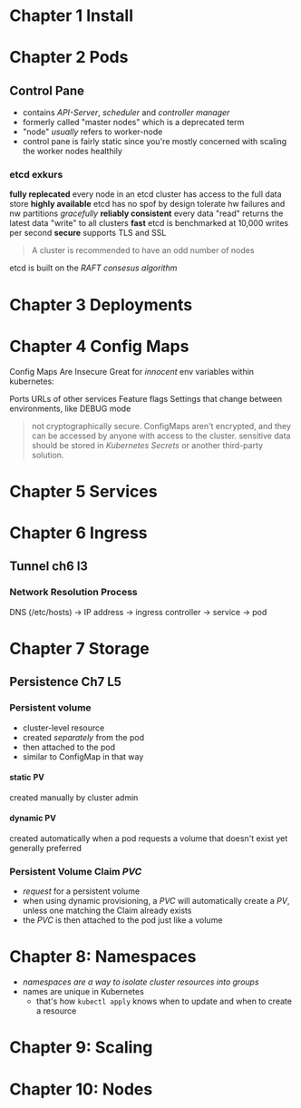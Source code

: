 # Chapter 1 Install

# Chapter 2 Pods

## Control Pane

- contains *API-Server*, *scheduler* and *controller manager*
- formerly called "master nodes" which is a deprecated term
- "node" *usually* refers to worker-node
- control pane is fairly static since you're mostly concerned with scaling the worker nodes healthily

### etcd exkurs

**fully replecated**
every node in an etcd cluster has access to the full data store
**highly available**
etcd has no spof by design
tolerate hw failures and nw partitions *gracefully*
**reliably consistent**
every data "read" returns the latest data "write" to all clusters
**fast**
etcd is benchmarked at 10,000 writes per second
**secure**
supports TLS and SSL

> A cluster is recommended to have an odd number of nodes

etcd is built on the *RAFT consesus algorithm*

# Chapter 3 Deployments

# Chapter 4 Config Maps

Config Maps Are Insecure
Great for *innocent* env variables within kubernetes:

Ports
URLs of other services
Feature flags
Settings that change between environments, like DEBUG mode

> not cryptographically secure.
> ConfigMaps aren't encrypted, and they can be accessed by anyone with access to the cluster.
> sensitive data should be stored in *Kubernetes Secrets* or another third-party solution.

# Chapter 5 Services

# Chapter 6 Ingress

## Tunnel ch6 l3

### Network Resolution Process

DNS (/etc/hosts) -> IP address -> ingress controller -> service -> pod

# Chapter 7 Storage

## Persistence Ch7 L5

### Persistent volume

- cluster-level resource
- created *separately* from the pod
- then attached to the pod
- similar to ConfigMap in that way

#### static PV

created manually by cluster admin

#### dynamic PV

created automatically when a pod requests a volume that doesn't exist yet
generally preferred

### Persistent Volume Claim *PVC*

- *request* for a persistent volume
- when using dynamic provisioning, a *PVC* will automatically create a *PV*, unless one matching the Claim already exists
- the *PVC* is then attached to the pod just like a volume


# Chapter 8: Namespaces

- *namespaces are a way to isolate cluster resources into groups*
- names are unique in Kubernetes
    - that's how `kubectl apply` knows when to update and when to create a resource

# Chapter 9: Scaling

# Chapter 10: Nodes
